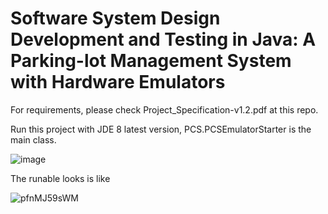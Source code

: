 # Software System Design Development and Testing in Java: A Parking-lot Management System with Hardware Emulators

For requirements, please check Project_Specification-v1.2.pdf at this repo.

Run this project with JDE 8 latest version, PCS.PCSEmulatorStarter is the main class.

![image](https://user-images.githubusercontent.com/3772624/164968195-61b91b11-df2a-4df5-9385-918460b294d1.png)

The runable looks is like

![pfnMJ59sWM](https://user-images.githubusercontent.com/3772624/164968233-18e217a8-bc16-4924-bece-dc0ee33462b7.png)
